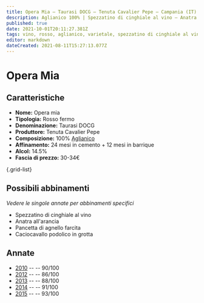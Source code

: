 ```yaml
---
title: Opera Mia – Taurasi DOCG – Tenuta Cavalier Pepe – Campania (IT) – 30-34€ – 3★-5★
description: Aglianico 100% | Spezzatino di cinghiale al vino – Anatra all'arancia – Pancetta di agnello farcita – Caciocavallo podolico in grotta
published: true
date: 2021-10-01T20:11:27.381Z
tags: vino, rosso, aglianico, varietale, spezzatino di cinghiale al vino, anatra all'arancia, pancetta di agnello farcita, fermo, Valutazioni | 5 stelle, campania, italia, Caciocavallo podolico in grotta, Prezzi | 30-34€
editor: markdown
dateCreated: 2021-08-11T15:27:13.077Z
---
```


# Opera Mia

## Caratteristiche
- **Nome:** Opera mia
- **Tipologia:** Rosso fermo 
- **Denominazione:** Taurasi DOCG 
- **Produttore:** Tenuta Cavalier Pepe 
- **Composizione:** 100% [Aglianico](/vitigni/Italia/bacca-nera/aglianico)
- **Affinamento:** 24 mesi in cemento + 12 mesi in barrique
- **Alcol:** 14.5%
- **Fascia di prezzo:** 30-34€

{.grid-list}

## Possibili abbinamenti
*Vedere le singole annate per abbinamenti specifici*

- Spezzatino di cinghiale al vino
- Anatra all'arancia
- Pancetta di agnello farcita
- Caciocavallo podolico in grotta

## Annate
- [2010](/vini/Italia/Campania/Cavalier-Pepe/Opera-mia/2010) -- <span class="star-4"></span> -- 90/100
- [2012](/vini/Italia/Campania/Cavalier-Pepe/Opera-mia/2012) -- <span class="star-3"></span> -- 86/100
- [2013](/vini/Italia/Campania/Cavalier-Pepe/Opera-mia/2013) -- <span class="star-3"></span> -- 88/100
- [2014](/vini/Italia/Campania/Cavalier-Pepe/Opera-mia/2014) -- <span class="star-5"></span> -- 91/100
- [2015](/vini/Italia/Campania/Cavalier-Pepe/Opera-mia/2015) -- <span class="star-5"></span> -- 93/100